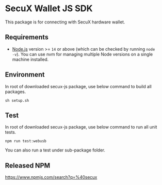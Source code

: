 # SecuX Wallet JS SDK
This package is for connecting with SecuX hardware wallet.

## Requirements
- [Node.js](https://nodejs.org/en/download/) version >= `14` or above (which can be checked by running `node -v`). You can use nvm for managing multiple Node versions on a single machine installed.

## Environment
In root of downloaded secux-js package, use below command to build all packages.
```
sh setup.sh
```

## Test
In root of downloaded secux-js package, use below command to run all unit tests.
```
npm run test:webusb
```

You can also run a test under sub-package folder.

## Released NPM
https://www.npmjs.com/search?q=%40secux
